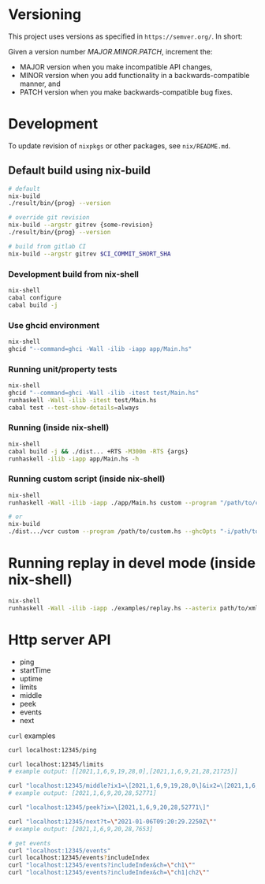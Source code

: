 # Versioning

This project uses versions as specified in `https://semver.org/`.
In short:

Given a version number *MAJOR*.*MINOR*.*PATCH*, increment the:

- MAJOR version when you make incompatible API changes,
- MINOR version when you add functionality in a backwards-compatible manner, and
- PATCH version when you make backwards-compatible bug fixes.

# Development

To update revision of `nixpkgs` or other packages, see `nix/README.md`.

## Default build using nix-build

```bash
# default
nix-build
./result/bin/{prog} --version

# override git revision
nix-build --argstr gitrev {some-revision}
./result/bin/{prog} --version

# build from gitlab CI
nix-build --argstr gitrev $CI_COMMIT_SHORT_SHA
```

### Development build from nix-shell

```bash
nix-shell
cabal configure
cabal build -j
```

### Use ghcid environment

```bash
nix-shell
ghcid "--command=ghci -Wall -ilib -iapp app/Main.hs"
```

### Running unit/property tests

```bash
nix-shell
ghcid "--command=ghci -Wall -ilib -itest test/Main.hs"
runhaskell -Wall -ilib -itest test/Main.hs
cabal test --test-show-details=always
```

### Running (inside nix-shell)
```bash
nix-shell
cabal build -j && ./dist... +RTS -M300m -RTS {args}
runhaskell -ilib -iapp app/Main.hs -h
```

### Running custom script (inside nix-shell)
```bash
nix-shell
runhaskell -Wall -ilib -iapp ./app/Main.hs custom --program "/path/to/custom.hs --custom args" --ghcOpts "-i/path/to -more-opts" --run

# or
nix-build
./dist.../vcr custom --program /path/to/custom.hs --ghcOpts "-i/path/to/lib -more-opts" --run
```

# Running replay in devel mode (inside nix-shell)
```bash
nix-shell
runhaskell -Wall -ilib -iapp ./examples/replay.hs --asterix path/to/xml
```

# Http server API

- ping
- startTime
- uptime
- limits
- middle
- peek
- events
- next

`curl` examples

```bash
curl localhost:12345/ping

curl localhost:12345/limits
# example output: [[2021,1,6,9,19,28,0],[2021,1,6,9,21,28,21725]]

curl "localhost:12345/middle?ix1=\[2021,1,6,9,19,28,0\]&ix2=\[2021,1,6,9,21,28,21725\]"
# example output: [2021,1,6,9,20,28,52771]

curl "localhost:12345/peek?ix=\[2021,1,6,9,20,28,52771\]"

curl "localhost:12345/next?t=\"2021-01-06T09:20:29.2250Z\""
# example output: [2021,1,6,9,20,28,7653]

# get events
curl "localhost:12345/events"
curl localhost:12345/events?includeIndex
curl "localhost:12345/events?includeIndex&ch=\"ch1\""
curl "localhost:12345/events?includeIndex&ch=\"ch1|ch2\""
```
